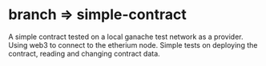 # branch => simple-contract
A simple contract tested on a local ganache test network as a provider.
Using web3 to connect to the etherium node.
Simple tests on deploying the contract, reading and changing contract data.
